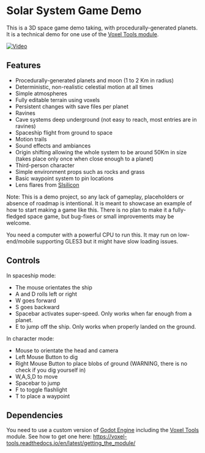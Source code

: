 Solar System Game Demo
=======================

This is a 3D space game demo taking, with procedurally-generated planets. It is a technical demo for one use of the [Voxel Tools module](https://github.com/Zylann/godot_voxel).

[![Video](https://img.youtube.com/vi/8OrZX347MoE/0.jpg)](https://www.youtube.com/watch?v=8OrZX347MoE)


Features
-----------

- Procedurally-generated planets and moon (1 to 2 Km in radius)
- Deterministic, non-realistic celestial motion at all times
- Simple atmospheres
- Fully editable terrain using voxels
- Persistent changes with save files per planet
- Ravines
- Cave systems deep underground (not easy to reach, most entries are in ravines)
- Spaceship flight from ground to space
- Motion trails
- Sound effects and ambiances
- Origin shifting allowing the whole system to be around 50Km in size (takes place only once when close enough to a planet)
- Third-person character
- Simple environment props such as rocks and grass
- Basic waypoint system to pin locations
- Lens flares from [SIsilicon](https://github.com/SIsilicon/Godot-Lens-Flare-Plugin)

Note:
This is a demo project, so any lack of gameplay, placeholders or absence of roadmap is intentional. It is meant to showcase an example of how to start making a game like this. There is no plan to make it a fully-fledged space game, but bug-fixes or small improvements may be welcome.

You need a computer with a powerful CPU to run this. It may run on low-end/mobile supporting GLES3 but it might have slow loading issues.


Controls
----------

In spaceship mode:
- The mouse orientates the ship
- A and D rolls left or right
- W goes forward
- S goes backward
- Spacebar activates super-speed. Only works when far enough from a planet.
- E to jump off the ship. Only works when properly landed on the ground.

In character mode:
- Mouse to orientate the head and camera
- Left Mouse Button to dig
- Right Mouse Button to place blobs of ground (WARNING, there is no check if you dig yourself in)
- W,A,S,D to move
- Spacebar to jump
- F to toggle flashlight
- T to place a waypoint


Dependencies
--------------

You need to use a custom version of [Godot Engine](https://godotengine.org/) including the [Voxel Tools](https://github.com/Zylann/godot_voxel) module. See how to get one here: https://voxel-tools.readthedocs.io/en/latest/getting_the_module/

